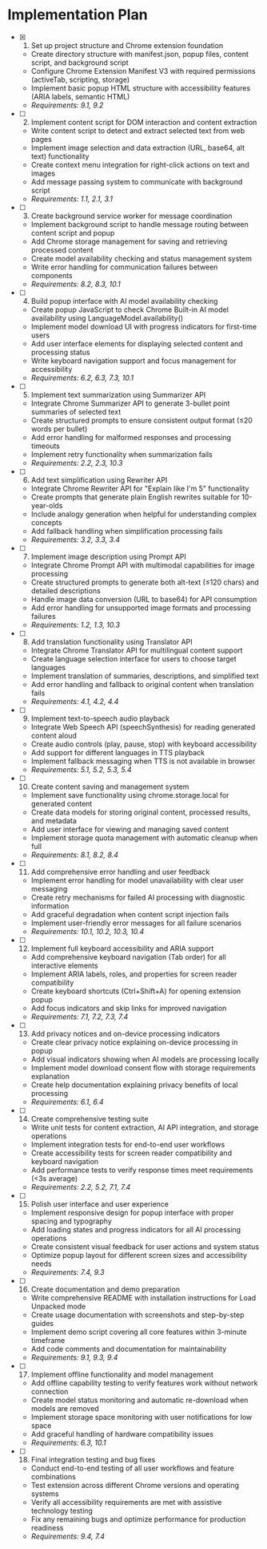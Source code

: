 # Implementation Plan

- [x] 1. Set up project structure and Chrome extension foundation



  - Create directory structure with manifest.json, popup files, content script, and background script
  - Configure Chrome Extension Manifest V3 with required permissions (activeTab, scripting, storage)
  - Implement basic popup HTML structure with accessibility features (ARIA labels, semantic HTML)
  - _Requirements: 9.1, 9.2_

- [ ] 2. Implement content script for DOM interaction and content extraction
  - Write content script to detect and extract selected text from web pages
  - Implement image selection and data extraction (URL, base64, alt text) functionality
  - Create context menu integration for right-click actions on text and images
  - Add message passing system to communicate with background script
  - _Requirements: 1.1, 2.1, 3.1_

- [ ] 3. Create background service worker for message coordination
  - Implement background script to handle message routing between content script and popup
  - Add Chrome storage management for saving and retrieving processed content
  - Create model availability checking and status management system
  - Write error handling for communication failures between components
  - _Requirements: 8.2, 8.3, 10.1_

- [ ] 4. Build popup interface with AI model availability checking
  - Create popup JavaScript to check Chrome Built-in AI model availability using LanguageModel.availability()
  - Implement model download UI with progress indicators for first-time users
  - Add user interface elements for displaying selected content and processing status
  - Write keyboard navigation support and focus management for accessibility
  - _Requirements: 6.2, 6.3, 7.3, 10.1_

- [ ] 5. Implement text summarization using Summarizer API
  - Integrate Chrome Summarizer API to generate 3-bullet point summaries of selected text
  - Create structured prompts to ensure consistent output format (≤20 words per bullet)
  - Add error handling for malformed responses and processing timeouts
  - Implement retry functionality when summarization fails
  - _Requirements: 2.2, 2.3, 10.3_

- [ ] 6. Add text simplification using Rewriter API
  - Integrate Chrome Rewriter API for "Explain like I'm 5" functionality
  - Create prompts that generate plain English rewrites suitable for 10-year-olds
  - Include analogy generation when helpful for understanding complex concepts
  - Add fallback handling when simplification processing fails
  - _Requirements: 3.2, 3.3, 3.4_

- [ ] 7. Implement image description using Prompt API
  - Integrate Chrome Prompt API with multimodal capabilities for image processing
  - Create structured prompts to generate both alt-text (≤120 chars) and detailed descriptions
  - Handle image data conversion (URL to base64) for API consumption
  - Add error handling for unsupported image formats and processing failures
  - _Requirements: 1.2, 1.3, 10.3_

- [ ] 8. Add translation functionality using Translator API
  - Integrate Chrome Translator API for multilingual content support
  - Create language selection interface for users to choose target languages
  - Implement translation of summaries, descriptions, and simplified text
  - Add error handling and fallback to original content when translation fails
  - _Requirements: 4.1, 4.2, 4.4_

- [ ] 9. Implement text-to-speech audio playback
  - Integrate Web Speech API (speechSynthesis) for reading generated content aloud
  - Create audio controls (play, pause, stop) with keyboard accessibility
  - Add support for different languages in TTS playback
  - Implement fallback messaging when TTS is not available in browser
  - _Requirements: 5.1, 5.2, 5.3, 5.4_

- [ ] 10. Create content saving and management system
  - Implement save functionality using chrome.storage.local for generated content
  - Create data models for storing original content, processed results, and metadata
  - Add user interface for viewing and managing saved content
  - Implement storage quota management with automatic cleanup when full
  - _Requirements: 8.1, 8.2, 8.4_

- [ ] 11. Add comprehensive error handling and user feedback
  - Implement error handling for model unavailability with clear user messaging
  - Create retry mechanisms for failed AI processing with diagnostic information
  - Add graceful degradation when content script injection fails
  - Implement user-friendly error messages for all failure scenarios
  - _Requirements: 10.1, 10.2, 10.3, 10.4_

- [ ] 12. Implement full keyboard accessibility and ARIA support
  - Add comprehensive keyboard navigation (Tab order) for all interactive elements
  - Implement ARIA labels, roles, and properties for screen reader compatibility
  - Create keyboard shortcuts (Ctrl+Shift+A) for opening extension popup
  - Add focus indicators and skip links for improved navigation
  - _Requirements: 7.1, 7.2, 7.3, 7.4_

- [ ] 13. Add privacy notices and on-device processing indicators
  - Create clear privacy notice explaining on-device processing in popup
  - Add visual indicators showing when AI models are processing locally
  - Implement model download consent flow with storage requirements explanation
  - Create help documentation explaining privacy benefits of local processing
  - _Requirements: 6.1, 6.4_

- [ ] 14. Create comprehensive testing suite
  - Write unit tests for content extraction, AI API integration, and storage operations
  - Implement integration tests for end-to-end user workflows
  - Create accessibility tests for screen reader compatibility and keyboard navigation
  - Add performance tests to verify response times meet requirements (<3s average)
  - _Requirements: 2.2, 5.2, 7.1, 7.4_

- [ ] 15. Polish user interface and user experience
  - Implement responsive design for popup interface with proper spacing and typography
  - Add loading states and progress indicators for all AI processing operations
  - Create consistent visual feedback for user actions and system status
  - Optimize popup layout for different screen sizes and accessibility needs
  - _Requirements: 7.4, 9.3_

- [ ] 16. Create documentation and demo preparation
  - Write comprehensive README with installation instructions for Load Unpacked mode
  - Create usage documentation with screenshots and step-by-step guides
  - Implement demo script covering all core features within 3-minute timeframe
  - Add code comments and documentation for maintainability
  - _Requirements: 9.1, 9.3, 9.4_

- [ ] 17. Implement offline functionality and model management
  - Add offline capability testing to verify features work without network connection
  - Create model status monitoring and automatic re-download when models are removed
  - Implement storage space monitoring with user notifications for low space
  - Add graceful handling of hardware compatibility issues
  - _Requirements: 6.3, 10.1_

- [ ] 18. Final integration testing and bug fixes
  - Conduct end-to-end testing of all user workflows and feature combinations
  - Test extension across different Chrome versions and operating systems
  - Verify all accessibility requirements are met with assistive technology testing
  - Fix any remaining bugs and optimize performance for production readiness
  - _Requirements: 9.4, 7.4_